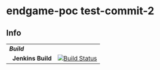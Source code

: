  # endgame-poc test-commit-2

## Info
| | |
| --- | --- |
| ***Build*** | &nbsp; |
| &nbsp;&nbsp;**Jenkins Build** | [![Build Status](https://jenkins.mvs.easlab.co.uk/buildStatus/icon?job=endgame%2Fmaster)](https://jenkins.mvs.easlab.co.uk/job/endgame/job/master/) |
